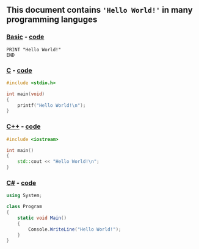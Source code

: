 ## This document contains ```'Hello World!'``` in many programming languges

### [Basic](https://en.wikipedia.org/wiki/BASIC) - [code](https://github.com/Coder-Here/hello-world-in-many-langs/blob/main/basic.bas)
```bas
PRINT "Hello World!"
END
```

### [C](https://en.wikipedia.org/wiki/C_(programming_language)) - [code](https://github.com/Coder-Here/hello-world-in-many-langs/blob/main/c.c)
```c
#include <stdio.h>

int main(void)
{
    printf("Hello World!\n");
}
```

### [C++](https://en.wikipedia.org/wiki/C%2B%2B) - [code](https://github.com/Coder-Here/hello-world-in-many-langs/blob/main/cpp.cpp)
```cpp
#include <iostream>

int main()
{
    std::cout << "Hello World!\n";
}
```

### [C#](https://en.wikipedia.org/wiki/C_Sharp_(programming_language)) - [code](https://github.com/Coder-Here/hello-world-in-many-langs/blob/main/c%23.cs)
```cs
using System;

class Program
{
    static void Main()
    {
        Console.WriteLine("Hello World!");
    }
}
```
